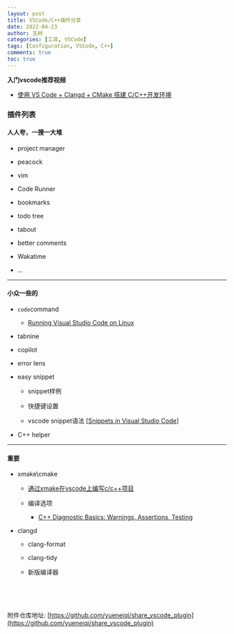 ```yaml
---
layout: post
title: VSCode/C++插件分享
date: 2022-04-23
author: 玉树
categories: [工具, VSCode]
tags: [Configuration, VSCode, C++]
comments: true
toc: true
---
```


**&#x20;入门vscode推荐视频**

* [使用 VS Code + Clangd + CMake 搭建 C/C++开发环境](https://www.bilibili.com/video/BV1sW411v7VZ?p=6 "使用 VS Code + Clangd + CMake 搭建 C/C++开发环境")

### 插件列表

#### 人人夸，一搜一大堆

*   project manager

*   peacock

*   vim

*   Code Runner

*   bookmarks

*   todo tree

*   tabout

*   better comments

*   Wakatime

*   &#x20;...

---

#### 小众一些的

*   `code`command

    *    [Running Visual Studio Code on Linux](https://code.visualstudio.com/docs/setup/linux "Running Visual Studio Code on Linux")

*   tabnine

*   copilot

*   error lens

*   easy snippet

    *   snippet样例

    *   快捷键设置

    *   vscode snippet语法 [[Snippets in Visual Studio Code](https://code.visualstudio.com/docs/editor/userdefinedsnippets "Snippets in Visual Studio Code")]

*   C++ helper

---
#### 重要

*   xmake\cmake

    *   [通过xmake在vscode上编写c/c++项目](https://www.wolai.com/myboy/ftXPfQzG8ZXiyfqm3qs9Qd "通过xmake在vscode上编写c/c++项目")

    *   编译选项

        *    [C++ Diagnostic Basics: Warnings, Assertions, Testing](https://hackingcpp.com/cpp/diagnostics.html "C++ Diagnostic Basics: Warnings, Assertions, Testing | hacking C++ (hackingcpp.com)")

*   clangd

    *   clang-format

    *   clang-tidy

    *   新版编译器

<br>
<br>
<br>

附件仓库地址: [https://github.com/yueneiqi/share_vscode_plugin](https://github.com/yueneiqi/share_vscode_plugin)

